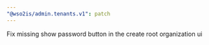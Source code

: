 ```yaml
---
"@wso2is/admin.tenants.v1": patch
---
```


Fix missing show password button in the create root organization ui
